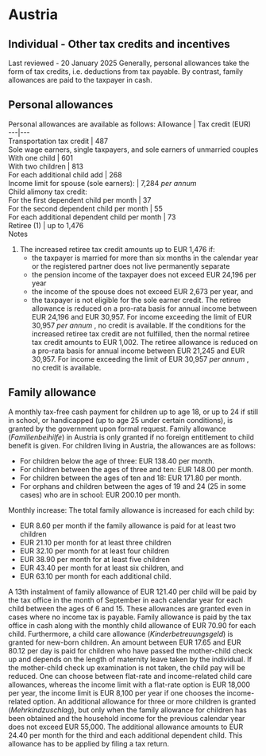 # Austria
## Individual - Other tax credits and incentives
Last reviewed - 20 January 2025
Generally, personal allowances take the form of tax credits, i.e. deductions from tax payable. By contrast, family allowances are paid to the taxpayer in cash.
## Personal allowances
Personal allowances are available as follows:
Allowance | Tax credit (EUR)  
---|---  
Transportation tax credit | 487  
Sole wage earners, single taxpayers, and sole earners of unmarried couples  
With one child | 601  
With two children | 813  
For each additional child add | 268  
Income limit for spouse (sole earners): | 7,284 _per annum_  
Child alimony tax credit:  
For the first dependent child per month | 37  
For the second dependent child per month | 55  
For each additional dependent child per month | 73  
Retiree (1) | up to 1,476  
Notes
  1. The increased retiree tax credit amounts up to EUR 1,476 if: 
     * the taxpayer is married for more than six months in the calendar year or the registered partner does not live permanently separate
     * the pension income of the taxpayer does not exceed EUR 24,196 per year
     * the income of the spouse does not exceed EUR 2,673 per year, and
     * the taxpayer is not eligible for the sole earner credit.
The retiree allowance is reduced on a pro-rata basis for annual income between EUR 24,196 and EUR 30,957. For income exceeding the limit of EUR 30,957 _per annum_ , no credit is available.
If the conditions for the increased retiree tax credit are not fulfilled, then the normal retiree tax credit amounts to EUR 1,002. The retiree allowance is reduced on a pro-rata basis for annual income between EUR 21,245 and EUR 30,957. For income exceeding the limit of EUR 30,957 _per annum_ , no credit is available.


## Family allowance
A monthly tax-free cash payment for children up to age 18, or up to 24 if still in school, or handicapped (up to age 25 under certain conditions), is granted by the government upon formal request. Family allowance (_Familienbeihilfe_) in Austria is only granted if no foreign entitlement to child benefit is given.
For children living in Austria, the allowances are as follows:
  * For children below the age of three: EUR 138.40 per month.
  * For children between the ages of three and ten: EUR 148.00 per month.
  * For children between the ages of ten and 18: EUR 171.80 per month.
  * For orphans and children between the ages of 19 and 24 (25 in some cases) who are in school: EUR 200.10 per month.


Monthly increase: The total family allowance is increased for each child by:
  * EUR 8.60 per month if the family allowance is paid for at least two children
  * EUR 21.10 per month for at least three children
  * EUR 32.10 per month for at least four children
  * EUR 38.90 per month for at least five children
  * EUR 43.40 per month for at least six children, and
  * EUR 63.10 per month for each additional child.


A 13th instalment of family allowance of EUR 121.40 per child will be paid by the tax office in the month of September in each calendar year for each child between the ages of 6 and 15.
These allowances are granted even in cases where no income tax is payable.
Family allowance is paid by the tax office in cash along with the monthly child allowance of EUR 70.90 for each child.
Furthermore, a child care allowance (_Kinderbetreuungsgeld_) is granted for new-born children. An amount between EUR 17.65 and EUR 80.12 per day is paid for children who have passed the mother-child check up and depends on the length of maternity leave taken by the individual. If the mother-child check up examination is not taken, the child pay will be reduced.
One can choose between flat-rate and income-related child care allowances, whereas the income limit with a flat-rate option is EUR 18,000 per year, the income limit is EUR 8,100 per year if one chooses the income-related option.
An additional allowance for three or more children is granted (_Mehrkindzuschlag_), but only when the family allowance for children has been obtained and the household income for the previous calendar year does not exceed EUR 55,000. The additional allowance amounts to EUR 24.40 per month for the third and each additional dependent child. This allowance has to be applied by filing a tax return.

